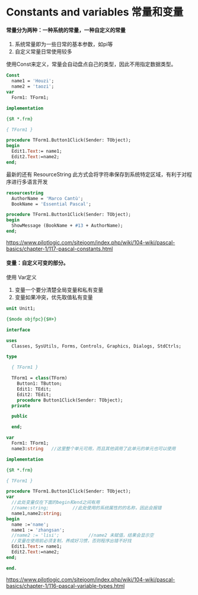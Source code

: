 # Constants and variables 常量和变量

#### 常量分为两种：一种系统的常量，一种自定义的常量

1. 系统常量即为一些日常的基本参数，如pi等
2. 自定义常量日常使用较多

使用Const来定义，常量会自动盘点自己的类型，因此不用指定数据类型。

```pascal
Const
  name1 = 'Houzi';
  name2 = 'taozi';
var
  Form1: TForm1;

implementation

{$R *.frm}

{ TForm1 }

procedure TForm1.Button1Click(Sender: TObject);
begin
  Edit1.Text:= name1;
  Edit2.Text:=name2;
end;    
```

最新的还有 ResourceString 此方式会将字符串保存到系统特定区域，有利于对程序进行多语言开发

```pascal
resourcestring
  AuthorName = 'Marco Cantù';
  BookName = 'Essential Pascal';

procedure TForm1.Button1Click(Sender: TObject);
begin
  ShowMessage (BookName + #13 + AuthorName);
end;
```

https://www.pilotlogic.com/sitejoom/index.php/wiki/104-wiki/pascal-basics/chapter-1/117-pascal-constants.html

#### 变量：自定义可变的部分。

使用 Var定义

1. 变量一个要分清楚全局变量和私有变量
2. 变量如果冲突，优先取值私有变量

```pascal
unit Unit1;

{$mode objfpc}{$H+}

interface

uses
  Classes, SysUtils, Forms, Controls, Graphics, Dialogs, StdCtrls;

type

  { TForm1 }

  TForm1 = class(TForm)
    Button1: TButton;
    Edit1: TEdit;
    Edit2: TEdit;
    procedure Button1Click(Sender: TObject);
  private

  public

  end;

var
  Form1: TForm1;
  name3:string   //这里整个单元可用，而且其他调用了此单元的单元也可以使用

implementation

{$R *.frm}

{ TForm1 }

procedure TForm1.Button1Click(Sender: TObject);
var
  //此处变量仅在下面的begin和end之间有用
  //name:string;         //此处使用的系统属性的的名称，因此会报错
  name1,name2:string;
begin
  name :='name';
  name1 := 'zhangsan';
  //name2 := 'lisi';           //name2 未赋值，结果会显示空
  //变量在使用前必须复制，养成好习惯，否则程序出错不好找
  Edit1.Text:= name1;
  Edit2.Text:=name2;
end;

end.

```



https://www.pilotlogic.com/sitejoom/index.php/wiki/104-wiki/pascal-basics/chapter-1/116-pascal-variable-types.html

